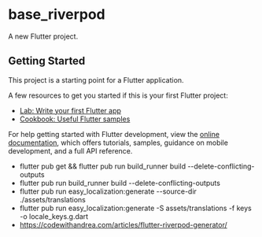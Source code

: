 # base_riverpod

A new Flutter project.

## Getting Started

This project is a starting point for a Flutter application.

A few resources to get you started if this is your first Flutter project:

- [Lab: Write your first Flutter app](https://docs.flutter.dev/get-started/codelab)
- [Cookbook: Useful Flutter samples](https://docs.flutter.dev/cookbook)

For help getting started with Flutter development, view the
[online documentation](https://docs.flutter.dev/), which offers tutorials,
samples, guidance on mobile development, and a full API reference.



- flutter pub get && flutter pub run build_runner build --delete-conflicting-outputs
- flutter pub run build_runner build --delete-conflicting-outputs
- flutter pub run easy_localization:generate --source-dir ./assets/translations
- flutter pub run easy_localization:generate -S assets/translations -f keys -o locale_keys.g.dart
- https://codewithandrea.com/articles/flutter-riverpod-generator/